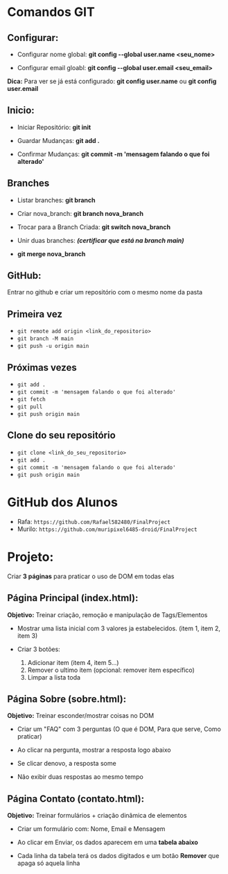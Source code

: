 # Comandos GIT


## Configurar:
- Configurar nome global: 
**git config --global user.name <seu_nome>**

- Configurar email gloabl: 
**git config --global user.email <seu_email>**

**Dica:** Para ver se já está configurado: 
**git config user.name** ou **git config user.email**


## Inicio:
- Iniciar Repositório:
**git init**

- Guardar Mudanças:
**git add .**

- Confirmar Mudanças:
**git commit -m 'mensagem falando o que foi alterado'**


## Branches
- Listar branches:
**git branch**

- Criar nova_branch:
**git branch nova_branch**

- Trocar para a Branch Criada:
**git switch nova_branch**

- Unir duas branches:
**_(certificar que está na branch main)_**

- **git merge nova_branch**


## GitHub:
Entrar no github e criar um repositório com o mesmo nome da pasta

## Primeira vez
- ``git remote add origin <link_do_repositorio>``
- ``git branch -M main``
- ``git push -u origin main``

## Próximas vezes
- ``git add .``
- ``git commit -m 'mensagem falando o que foi alterado'``
- ``git fetch``
- ``git pull``
- ``git push origin main``

## Clone do seu repositório
- ``git clone <link_do_seu_repositorio>``
- ``git add .``
- ``git commit -m 'mensagem falando o que foi alterado'``
- ``git push origin main``

# GitHub dos Alunos
- Rafa: ``https://github.com/Rafael582480/FinalProject``
- Murilo: ``https://github.com/muripixel6485-droid/FinalProject``



# Projeto: 
Criar **3 páginas** para praticar o uso de DOM em todas elas

## Página Principal (index.html):
**Objetivo:** Treinar criação, remoção e manipulação de Tags/Elementos

- Mostrar uma lista inicial com 3 valores ja estabelecidos. (item 1, item 2, item 3)

- Criar 3 botões:
	1. Adicionar item (item 4, item 5...)
	2. Remover o ultimo item (opcional: remover item específico)
	3. Limpar a lista toda


## Página Sobre (sobre.html):
**Objetivo:** Treinar esconder/mostrar coisas no DOM

- Criar um "FAQ" com 3 perguntas (O que é DOM, Para que serve, Como praticar)

- Ao clicar na pergunta, mostrar a resposta logo abaixo

- Se clicar denovo, a resposta some

- Não exibir duas respostas ao mesmo tempo


## Página Contato (contato.html):
**Objetivo:** Treinar formulários + criação dinãmica de elementos

- Criar um formulário com: Nome, Email e Mensagem

- Ao clicar em Enviar, os dados aparecem em uma **tabela abaixo**

- Cada linha da tabela terá os dados digitados e um botão **Remover** que apaga só aquela linha


<!-- 

let people = {
        name: user_name,
        email: user_email
    }

[object, object, object]


peoples[0]['name'] -> 
-->


<!-- 
form

	label for="nome"
	input type="text"

	label for="email"
	input type="email"

	textarea cols='26' rows='5'

	button type='button'

/form 
-->